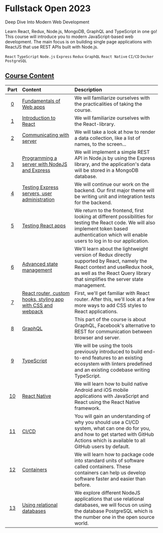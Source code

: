 # Fullstack Open 2023

Deep Dive Into Modern Web Development

Learn React, Redux, Node.js, MongoDB, GraphQL and TypeScript in one go! This course will introduce
you to modern JavaScript-based web development. The main focus is on building single page
applications with ReactJS that use REST APIs built with Node.js.

`React` `TypeScript` `Node.js` `Express` `Redux` `GraphQL` `React Native` `CI/CD` `Docker` `PostgreSQL`

## [Course Content](https://github.com/orgs/wesleydmscn-docs/projects/4)

|                                       Part                                       | Content                                                                                            | Description                                                                                                                                                                                                 |
| :------------------------------------------------------------------------------: | :------------------------------------------------------------------------------------------------- | :---------------------------------------------------------------------------------------------------------------------------------------------------------------------------------------------------------- |
| [0](https://github.com/wesleydmscn-docs/fullstackopen-2023/milestone/1?closed=1) | [Fundamentals of Web apps](https://fullstackopen.com/en/part0)                                     | We will familiarize ourselves with the practicalities of taking the course.                                                                                                                                 |
| [1](https://github.com/wesleydmscn-docs/fullstackopen-2023/milestone/2?closed=1) | [Introduction to React ](https://fullstackopen.com/en/part1)                                       | We will familiarize ourselves with the React-library.                                                                                                                                                       |
| [2](https://github.com/wesleydmscn-docs/fullstackopen-2023/milestone/3?closed=1) | [Communicating with server](https://fullstackopen.com/en/part2)                                    | We will take a look at how to render a data collection, like a list of names, to the screen...                                                                                                              |
| [3](https://github.com/wesleydmscn-docs/fullstackopen-2023/milestone/4?closed=1) | [Programming a server with NodeJS and Express](https://fullstackopen.com/en/part3)                 | We will implement a simple REST API in Node.js by using the Express library, and the application's data will be stored in a MongoDB database.                                                               |
| [4](https://github.com/wesleydmscn-docs/fullstackopen-2023/milestone/5?closed=1) | [Testing Express servers, user administration](https://fullstackopen.com/en/part4)                 | We will continue our work on the backend. Our first major theme will be writing unit and integration tests for the backend.                                                                                 |
| [5](https://github.com/wesleydmscn-docs/fullstackopen-2023/milestone/6?closed=1) | [Testing React apps](https://fullstackopen.com/en/part5)                                           | We return to the frontend, first looking at different possibilities for testing the React code. We will also implement token based authentication which will enable users to log in to our application.     |
| [6](https://github.com/wesleydmscn-docs/fullstackopen-2023/milestone/7?closed=1) | [Advanced state management](https://fullstackopen.com/en/part6)                                    | We'll learn about the lightweight version of Redux directly supported by React, namely the React context and useRedux hook, as well as the React Query library that simplifies the server state management. |
| [7](https://github.com/wesleydmscn-docs/fullstackopen-2023/milestone/8?closed=1) | [React router, custom hooks, styling app with CSS and webpack](https://fullstackopen.com/en/part7) | First, we'll get familiar with React router. After this, we'll look at a few more ways to add CSS styles to React applications.                                                                             |
|     [8](https://github.com/wesleydmscn-docs/fullstackopen-2023/milestone/9)      | [GraphQL](https://fullstackopen.com/en/part8)                                                      | This part of the course is about GraphQL, Facebook's alternative to REST for communication between browser and server.                                                                                      |
|     [9](https://github.com/wesleydmscn-docs/fullstackopen-2023/milestone/10)     | [TypeScript](https://fullstackopen.com/en/part9)                                                   | We will be using the tools previously introduced to build end-to-end features to an existing ecosystem with linters predefined and an existing codebase writing TypeScript.                                 |
|    [10](https://github.com/wesleydmscn-docs/fullstackopen-2023/milestone/11)     | [React Native](https://fullstackopen.com/en/part10)                                                | We will learn how to build native Android and iOS mobile applications with JavaScript and React using the React Native framework.                                                                           |
|    [11](https://github.com/wesleydmscn-docs/fullstackopen-2023/milestone/12)     | [CI/CD](https://fullstackopen.com/en/part11)                                                       | You will gain an understanding of why you should use a CI/CD system, what can one do for you, and how to get started with GitHub Actions which is available to all GitHub users by default.                 |
|    [12](https://github.com/wesleydmscn-docs/fullstackopen-2023/milestone/13)     | [Containers](https://fullstackopen.com/en/part12)                                                  | We will learn how to package code into standard units of software called containers. These containers can help us develop software faster and easier than before.                                           |
|    [13](https://github.com/wesleydmscn-docs/fullstackopen-2023/milestone/14)     | [Using relational databases](https://fullstackopen.com/en/part13)                                  | We explore different NodeJS applications that use relational databases, we will focus on using the database PostgreSQL which is the number one in the open source world.                                    |
